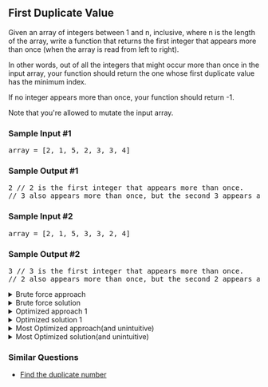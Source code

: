## First Duplicate Value

<p>
  Given an array of integers between <span>1</span> and <span>n</span>,
  inclusive, where <span>n</span> is the length of the array, write a function
  that returns the first integer that appears more than once (when the array is
  read from left to right).
</p>
<p>
  In other words, out of all the integers that might occur more than once in the
  input array, your function should return the one whose first duplicate value
  has the minimum index.
</p>
<p>
  If no integer appears more than once, your function should return
  <span>-1</span>.
</p>
<p>Note that you're allowed to mutate the input array.</p>
<h3>Sample Input #1</h3>
<pre><span class="CodeEditor-promptParameter">array</span> = [2, 1, 5, 2, 3, 3, 4]
</pre>
<h3>Sample Output #1</h3>
<pre>2 <span class="CodeEditor-promptComment">// 2 is the first integer that appears more than once.</span>
<span class="CodeEditor-promptComment">// 3 also appears more than once, but the second 3 appears after the second 2.</span>
</pre>
<h3>Sample Input #2</h3>
<pre><span class="CodeEditor-promptParameter">array</span> = [2, 1, 5, 3, 3, 2, 4]
</pre>
<h3>Sample Output #2</h3>
<pre>3 <span class="CodeEditor-promptComment">// 3 is the first integer that appears more than once.</span>
<span class="CodeEditor-promptComment">// 2 also appears more than once, but the second 2 appears after the second 3.</span>
</pre>

</details>

<details>
<summary>Brute force approach</summary>
Iterate through the array and for each element, iterate through the rest of the array to check if there is a duplicate. If there is, store the index of the second occurrence of the duplicate element, compare it with the minimum second index which is initially set to the length of the array. If the second index is less than the minimum second index, update the minimum second index and return the element at that index. If no duplicates are found, return -1.
</details>

<details>
<summary>Brute force solution</summary>

```js
function firstDuplicateValue(array) {
  // Write your code here.
  let minimumSecondIndex = array.length
  for (let i = 0; i < array.length; i++) {
    for (let j = i+1; j < array.length; j++) {
      if(array[i] === array[j])
        minimumSecondIndex = Math.min(minimumSecondIndex, j)
    }
  }
  return minimumSecondIndex === array.length ? -1 : array[minimumSecondIndex]
}

// Time complexity: O(n^2)
// Space complexity: O(1)
```
</details>

<details>
<summary>Optimized approach 1</summary>
Create a set to store the elements that have been seen so far. Iterate through the array and for each element, check if it is in the set. If it is, return the element. If it is not, add it to the set. If no duplicates are found, return -1.
</details>

<details>
<summary>Optimized solution 1</summary>

```js
function firstDuplicateValue(array) {
  // Write your code here.
  let nums = new Set()

  for(let i=0; i<array.length; i++){
    if(nums.has(array[i])){
      return array[i]
    }
    nums.add(array[i])
  }
  return -1
}

// Time complexity: O(n)
// Space complexity: O(n)
```
</details>

<details>
<summary>Most Optimized approach(and unintuitive)</summary>
NOTE: This approach mutates the input array.

This approach is not intuitive and requires understanding the constraints of the problem. The array contains integers between 1 and n, inclusive, where n is the length of the array. This means that the array can be used as a hash table. We can use the array itself to store the state of the elements. For each element, we can negate the value at the index corresponding to the element. If we encounter a negative value at the index corresponding to the element, it means that the element has been seen before and is a duplicate. Return the absolute value of the element. If no duplicates are found, return -1.
</details>

<details>
<summary>Most Optimized solution(and unintuitive)</summary>

```js
function firstDuplicateValue(array) {
  // Write your code here.
  for(let i=0; i<array.length; i++){
    let absValue = Math.abs(array[i])
    if(array[absValue - 1] < 0) return absValue
    array[absValue - 1] *= -1
  }
  return -1;
}

// Time complexity: O(n)
// Space complexity: O(1)
```
</details>

### Similar Questions

- [Find the duplicate number](https://leetcode.com/problems/find-the-duplicate-number/)